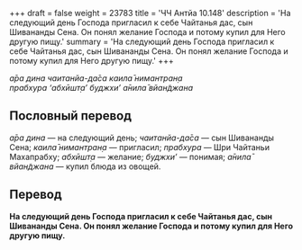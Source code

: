 +++
draft = false
weight = 23783
title = 'ЧЧ Антйа 10.148'
description = 'На следующий день Господа пригласил к себе Чайтанья дас, сын Шивананды Сена. Он понял желание Господа и потому купил для Него другую пищу.'
summary = 'На следующий день Господа пригласил к себе Чайтанья дас, сын Шивананды Сена. Он понял желание Господа и потому купил для Него другую пищу.'
+++

_а̄ра дина чаитанйа-да̄са каила̄ нимантран̣а  
прабхура ‘абхӣшт̣а’ буджхи’ а̄нила̄ вйан̃джана_

## Пословный перевод

_а̄ра_ _дина_ — на следующий день; _чаитанйа_\-_да̄са_ — сын Шивананды Сена; _каила̄_ _нимантран̣а_ — пригласил; _прабхура_ — Шри Чайтаньи Махапрабху; _абхӣшт̣а_ — желание; _буджхи’_ — понимая; _а̄нила̄_ _вйан̃джана_ — купил блюда из овощей.

## Перевод

**На следующий день Господа пригласил к себе Чайтанья дас, сын Шивананды Сена. Он понял желание Господа и потому купил для Него другую пищу.**
